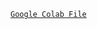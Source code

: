 

[`Google Colab File`](https://colab.research.google.com/drive/1wRkrquf_HMV7tyKy2zDAuqqK9G4zZub5?usp=sharing)





 
